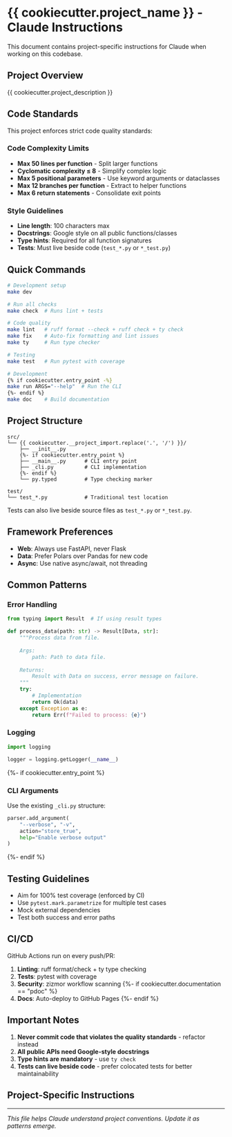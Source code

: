 # {{ cookiecutter.project_name }} - Claude Instructions

This document contains project-specific instructions for Claude when working on this codebase.

## Project Overview

{{ cookiecutter.project_description }}

## Code Standards

This project enforces strict code quality standards:

### Code Complexity Limits
- **Max 50 lines per function** - Split larger functions
- **Cyclomatic complexity ≤ 8** - Simplify complex logic  
- **Max 5 positional parameters** - Use keyword arguments or dataclasses
- **Max 12 branches per function** - Extract to helper functions
- **Max 6 return statements** - Consolidate exit points

### Style Guidelines
- **Line length**: 100 characters max
- **Docstrings**: Google style on all public functions/classes
- **Type hints**: Required for all function signatures
- **Tests**: Must live beside code (`test_*.py` or `*_test.py`)

## Quick Commands

```bash
# Development setup
make dev

# Run all checks
make check  # Runs lint + tests

# Code quality
make lint   # ruff format --check + ruff check + ty check
make fix    # Auto-fix formatting and lint issues
make ty     # Run type checker

# Testing
make test   # Run pytest with coverage

# Development
{% if cookiecutter.entry_point -%}
make run ARGS="--help"  # Run the CLI
{%- endif %}
make doc    # Build documentation
```

## Project Structure

```
src/
└── {{ cookiecutter.__project_import.replace('.', '/') }}/
    ├── __init__.py
    {%- if cookiecutter.entry_point %}
    ├── __main__.py      # CLI entry point
    ├── _cli.py          # CLI implementation
    {%- endif %}
    └── py.typed         # Type checking marker

test/
└── test_*.py            # Traditional test location
```

Tests can also live beside source files as `test_*.py` or `*_test.py`.

## Framework Preferences

- **Web**: Always use FastAPI, never Flask
- **Data**: Prefer Polars over Pandas for new code
- **Async**: Use native async/await, not threading

## Common Patterns

### Error Handling
```python
from typing import Result  # If using result types

def process_data(path: str) -> Result[Data, str]:
    """Process data from file.
    
    Args:
        path: Path to data file.
        
    Returns:
        Result with Data on success, error message on failure.
    """
    try:
        # Implementation
        return Ok(data)
    except Exception as e:
        return Err(f"Failed to process: {e}")
```

### Logging
```python
import logging

logger = logging.getLogger(__name__)
```

{%- if cookiecutter.entry_point %}

### CLI Arguments
Use the existing `_cli.py` structure:
```python
parser.add_argument(
    "--verbose", "-v",
    action="store_true",
    help="Enable verbose output"
)
```
{%- endif %}

## Testing Guidelines

- Aim for 100% test coverage (enforced by CI)
- Use `pytest.mark.parametrize` for multiple test cases
- Mock external dependencies
- Test both success and error paths

## CI/CD

GitHub Actions run on every push/PR:
1. **Linting**: ruff format/check + ty type checking
2. **Tests**: pytest with coverage
3. **Security**: zizmor workflow scanning
{%- if cookiecutter.documentation == "pdoc" %}
4. **Docs**: Auto-deploy to GitHub Pages
{%- endif %}

## Important Notes

1. **Never commit code that violates the quality standards** - refactor instead
2. **All public APIs need Google-style docstrings**
3. **Type hints are mandatory** - use `ty check`
4. **Tests can live beside code** - prefer colocated tests for better maintainability

## Project-Specific Instructions

<!-- Add any project-specific Claude instructions here -->

---
*This file helps Claude understand project conventions. Update it as patterns emerge.*
